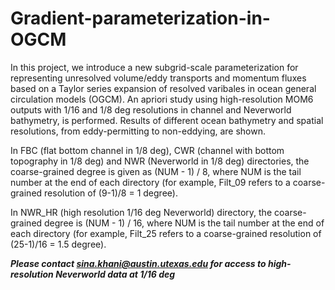 # Gradient-parameterization-in-OGCM

In this project, we introduce a new subgrid-scale parameterization for representing unresolved volume/eddy transports and momentum fluxes based on a Taylor series expansion of resolved varibales in ocean general circulation models (OGCM). An apriori study using high-resolution MOM6 outputs with 1/16 and 1/8 deg resolutions in channel and Neverworld bathymetry, is performed. Results of different ocean bathymetry and spatial resolutions, from eddy-permitting to non-eddying, are shown.     

In FBC (flat bottom channel in 1/8 deg), CWR (channel with bottom topography in 1/8 deg) and NWR (Neverworld in 1/8 deg) directories, the coarse-grained degree is given as (NUM - 1) / 8, where NUM is the tail number at the end of each directory (for example, Filt_09 refers to a coarse-grained resolution of (9-1)/8 = 1 degree).

In NWR_HR (high resolution 1/16 deg  Neverworld) directory, the coarse-grained degree is (NUM - 1) / 16, where NUM is the tail number at the end of each directory (for example, Filt_25 refers to a coarse-grained resolution of (25-1)/16 = 1.5 degree).

***Please contact sina.khani@austin.utexas.edu for access to high-resolution Neverworld data at 1/16 deg***
